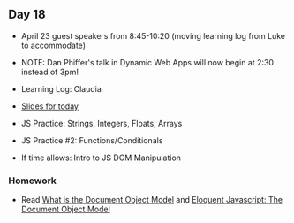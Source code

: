 ## Day 18

* April 23 guest speakers from 8:45-10:20 (moving learning log from Luke to accommodate)

* NOTE: Dan Phiffer's talk in Dynamic Web Apps will now begin at 2:30 instead of 3pm!

* Learning Log: Claudia

* [Slides for today](https://docs.google.com/presentation/d/1wz898KBb-3fPLuEn_LOuTSauqoS6zQs8rzXgRsiiWnM/edit?usp=sharing)

* JS Practice: Strings, Integers, Floats, Arrays

* JS Practice #2: Functions/Conditionals

* If time allows: Intro to JS DOM Manipulation

### Homework

* Read [What is the Document Object Model](https://www.w3.org/TR/DOM-Level-1/introduction.html) and [Eloquent Javascript: The Document Object Model](http://eloquentjavascript.net/14_dom.html)
